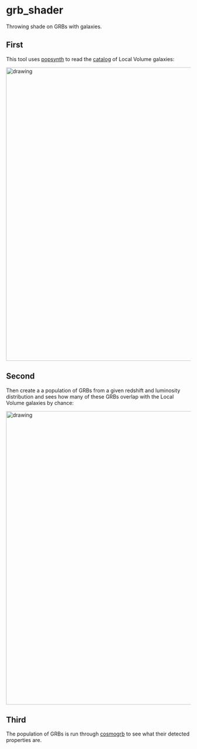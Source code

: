 # grb_shader
Throwing shade on GRBs with galaxies.

## First

This tool uses [popsynth](https://cosmogrb.readthedocs.io/en/latest/) to read the [catalog](https://www.sao.ru/lv/lvgdb/introduction.php) of Local Volume galaxies:

<img src="https://raw.githubusercontent.com/grburgess/grb_shader/master/media/pre.gif" alt="drawing" width="800" align="center"/>


## Second

Then create a a population of GRBs from a given redshift and luminosity distribution and sees how many of these GRBs overlap with the Local Volume galaxies by chance:


<img src="https://raw.githubusercontent.com/grburgess/grb_shader/master/media/post.gif" alt="drawing" width="800" align="center"/>


## Third

The population of GRBs is run through [cosmogrb](https://cosmogrb.readthedocs.io/en/latest/) to see what their detected properties are.
